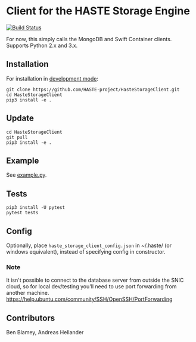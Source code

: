 # Client for the HASTE Storage Engine

[![Build Status](https://travis-ci.org/HASTE-project/HasteStorageClient.svg?branch=master)](https://travis-ci.org/HASTE-project/HasteStorageClient)

For now, this simply calls the MongoDB and Swift Container clients. Supports Python 2.x and 3.x.

## Installation
For installation in [development mode](https://setuptools.readthedocs.io/en/latest/setuptools.html#development-mode):
```
git clone https://github.com/HASTE-project/HasteStorageClient.git
cd HasteStorageClient
pip3 install -e .
```

## Update
```
cd HasteStorageClient
git pull
pip3 install -e .
```

## Example
See [example.py](example.py).

## Tests

```
pip3 install -U pytest
pytest tests
```

## Config
Optionally, place `haste_storage_client_config.json` in ~/.haste/ (or windows equivalent),
instead of specifying config in constructor.

### Note
It isn't possible to connect to the database server from outside the SNIC cloud, so for local dev/testing you'll
need to use port forwarding from another machine. https://help.ubuntu.com/community/SSH/OpenSSH/PortForwarding


## Contributors
Ben Blamey, Andreas Hellander
